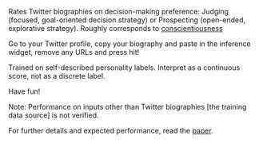 Rates Twitter biographies on decision-making preference: Judging (focused, goal-oriented decision strategy) or Prospecting (open-ended, explorative strategy). Roughly corresponds to [conscientiousness](https://en.wikipedia.org/wiki/Conscientiousness)

Go to your Twitter profile, copy your biography and paste in the inference widget, remove any URLs and press hit!

Trained on self-described personality labels. Interpret as a continuous score, not as a discrete label. 

Have fun!

Note: Performance on inputs other than Twitter biographies [the training data source] is not verified.

For further details and expected performance, read the [paper](https://arxiv.org/abs/2109.06402).
